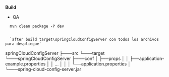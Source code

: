 
**Build**

 - QA 

 ```
   mvn clean package -P dev
 ```
 
 ```
   
   `after build target\springCloudConfigServer con todos los archivos para despliegue`

```
springCloudConfigServer
├───src
└───target
    └───springCloudConfigServer
        ├───conf
        │   ├──props
        │   │  ├──application-example.properties
        │   │  ...
        │   │
        │   └──application.properties
        │   
        └───spring-cloud-config-server.jar
```


 